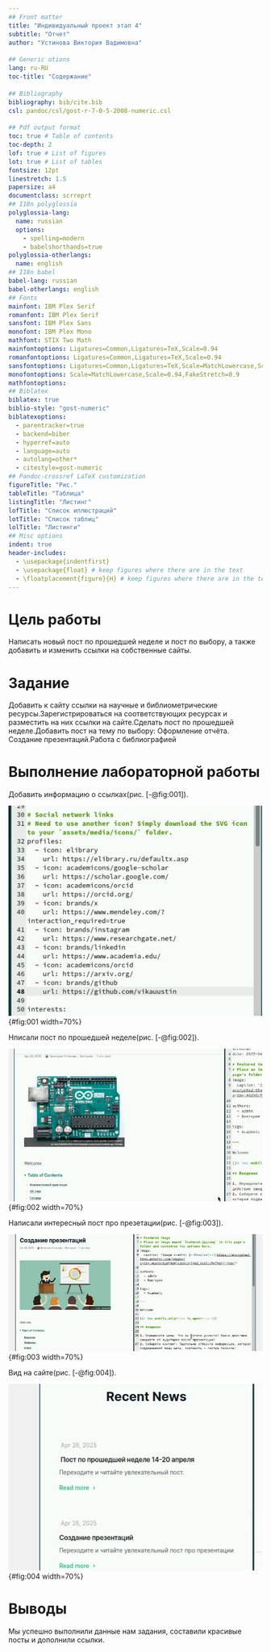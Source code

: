 ```yaml
---
## Front matter
title: "Индивидуальный проект этап 4"
subtitle: "Отчет"
author: "Устинова Виктория Вадимовна"

## Generic otions
lang: ru-RU
toc-title: "Содержание"

## Bibliography
bibliography: bib/cite.bib
csl: pandoc/csl/gost-r-7-0-5-2008-numeric.csl

## Pdf output format
toc: true # Table of contents
toc-depth: 2
lof: true # List of figures
lot: true # List of tables
fontsize: 12pt
linestretch: 1.5
papersize: a4
documentclass: scrreprt
## I18n polyglossia
polyglossia-lang:
  name: russian
  options:
	- spelling=modern
	- babelshorthands=true
polyglossia-otherlangs:
  name: english
## I18n babel
babel-lang: russian
babel-otherlangs: english
## Fonts
mainfont: IBM Plex Serif
romanfont: IBM Plex Serif
sansfont: IBM Plex Sans
monofont: IBM Plex Mono
mathfont: STIX Two Math
mainfontoptions: Ligatures=Common,Ligatures=TeX,Scale=0.94
romanfontoptions: Ligatures=Common,Ligatures=TeX,Scale=0.94
sansfontoptions: Ligatures=Common,Ligatures=TeX,Scale=MatchLowercase,Scale=0.94
monofontoptions: Scale=MatchLowercase,Scale=0.94,FakeStretch=0.9
mathfontoptions:
## Biblatex
biblatex: true
biblio-style: "gost-numeric"
biblatexoptions:
  - parentracker=true
  - backend=biber
  - hyperref=auto
  - language=auto
  - autolang=other*
  - citestyle=gost-numeric
## Pandoc-crossref LaTeX customization
figureTitle: "Рис."
tableTitle: "Таблица"
listingTitle: "Листинг"
lofTitle: "Список иллюстраций"
lotTitle: "Список таблиц"
lolTitle: "Листинги"
## Misc options
indent: true
header-includes:
  - \usepackage{indentfirst}
  - \usepackage{float} # keep figures where there are in the text
  - \floatplacement{figure}{H} # keep figures where there are in the text
---
```


# Цель работы

Написать новый пост по прошедшей неделе и пост по выбору, а также добавить и изменить ссылки на собственные сайты.

# Задание

Добавить к сайту ссылки на научные и библиометрические ресурсы.Зарегистрироваться на соответствующих ресурсах и разместить на них ссылки на сайте.Сделать пост по прошедшей неделе.Добавить пост на тему по выбору: Оформление отчёта. Создание презентаций.Работа с библиографией

# Выполнение лабораторной работы

Добавить информацию о ссылках(рис. [-@fig:001]).

![Регестрируемся на всех сайтах и добавляем ссылки](image/1.jpg){#fig:001 width=70%}

Нписали пост по прошедшей неделе(рис. [-@fig:002]).

![Пост кликабельный](image/2.jpg){#fig:002 width=70%}

Написали интересный пост про презетации(рис. [-@fig:003]).

![Вставили красивую картинку](image/3.jpg){#fig:003 width=70%}

Вид на сайте(рис. [-@fig:004]).

![Вот как выглядят посты на сайте](image/4.jpg){#fig:004 width=70%}

# Выводы

Мы успешно выполнили данные нам задания, составили красивые посты и дополнили ссылки.

